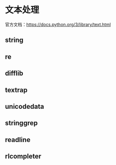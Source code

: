 # 文本处理

官方文档：https://docs.python.org/3/library/text.html

## string


## re


## difflib


## textrap


## unicodedata


## stringgrep


## readline


## rlcompleter

